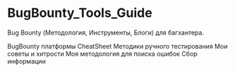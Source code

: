 # BugBounty_Tools_Guide
Bug Bounty (Методология, Инструменты, Блоги) для  багхантера. 


BugBounty платформы
CheatSheet
Методики ручного тестирования
Мои советы и хитрости
Моя методология для поиска ошибок
Сбор информации 














